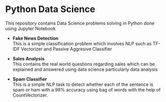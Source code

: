 # Python Data Science

This repository contains Data Science problems solving in Python done using Jupyter Notebook

* **Fake News Detection**</br>
This is a simple classification problem which involves NLP such as TF-IDF Vectorizer and Passive Aggresive Classifier

* **Sales Analysis**</br>
This contains the real world questions regarding sales which can be explained and answered using data science particularly data analysis

* **Spam Classifier**</br>
This is a simple NLP task to detect whether each of the sentence is spam or ham with a 98% accuracy using bag of words with the help of CountVectorizer.
